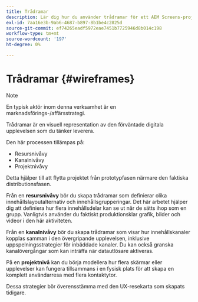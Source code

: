 ```yaml
---
title: Trådramar
description: Lär dig hur du använder trådramar för ett AEM Screens-projekt.
exl-id: 7aa16e3b-9ab6-4687-b897-8b1be4c2825d
source-git-commit: ef74265eadf5972eae7451b7725946d8b014c198
workflow-type: tm+mt
source-wordcount: '197'
ht-degree: 0%

---
```


# Trådramar {#wireframes}

>[!NOTE]
>En typisk aktör inom denna verksamhet är en marknadsförings-/affärsstrategi.

Trådramar är en visuell representation av den förväntade digitala upplevelsen som du tänker leverera.

Den här processen tillämpas på:

* Resursnivåvy
* Kanalnivåvy
* Projektnivåvy

Detta hjälper till att flytta projektet från prototypfasen närmare den faktiska distributionsfasen.

Från en **resursnivåvy** bör du skapa trådramar som definierar olika innehållslayoutalternativ och innehållsgrupperingar. Det här arbetet hjälper dig att definiera hur flera innehållsdelar kan se ut när de sätts ihop som en grupp.
Vanligtvis använder du faktiskt produktionsklar grafik, bilder och videor i den här aktiviteten.

Från en **kanalnivåvy** bör du skapa trådramar som visar hur innehållskanaler kopplas samman i den övergripande upplevelsen, inklusive uppspelningsstrategier för inbäddade kanaler. Du kan också granska kanalövergångar som kan inträffa när datautlösare aktiveras.

På en **projektnivå** kan du börja modellera hur flera skärmar eller upplevelser kan fungera tillsammans i en fysisk plats för att skapa en komplett användarresa med flera kontaktytor.

Dessa strategier bör överensstämma med den UX-resekarta som skapats tidigare.
